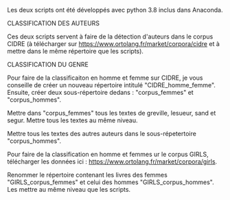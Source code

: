 Les deux scripts ont été développés avec python 3.8 inclus dans Anaconda. 

CLASSIFICATION DES AUTEURS

Ces deux scripts servent à faire de la détection d'auteurs dans le corpus CIDRE (à télécharger sur https://www.ortolang.fr/market/corpora/cidre et à mettre dans le même répertoire que les scripts).


CLASSIFICATION DU GENRE

Pour faire de la classificaiton en homme et femme sur CIDRE, je vous conseille de créer un nouveau répertoire intitulé "CIDRE_homme_femme". 
Ensuite, créer deux sous-répertoire dedans : "corpus_femmes" et "corpus_hommes".

Mettre dans "corpus_femmes" tous les textes de greville, lesueur, sand et segur. Mettre tous les textes au même niveau. 

Mettre tous les textes des autres auteurs dans le sous-répetertoire "corpus_hommes". 

Pour faire de la classification en homme et femmes ur le corpus GIRLS, télécharger les données ici : https://www.ortolang.fr/market/corpora/girls.

Renommer le répertoire contenant les livres des femmes "GIRLS_corpus_femmes" et celui des hommes "GIRLS_corpus_hommes". Les mettre au même niveau que les scripts.
